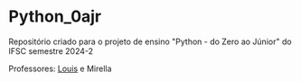# Python_0ajr
Repositório criado para o projeto de ensino "Python - do Zero ao Júnior" do IFSC semestre 2024-2

Professores: [Louis](https://docente.ifsc.edu.br/louis.augusto/) e Mirella
